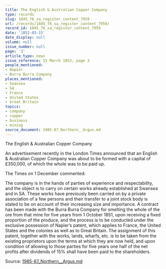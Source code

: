 ```yaml
---
title: The English & Australian Copper Company
type: records
slug: 1845_76_sa_register_content_7959
url: /records/1845_76_sa_register_content_7959/
record_id: 1845_76_sa_register_content_7959
date: '1852-03-15'
date_display: null
volume: null
issue_number: null
page: '3'
article_type: news
issue_reference: 15 March 1852, page 3
people_mentioned:
- Napier
- Burra Burra Company
places_mentioned:
- Swansea
- SA
- France
- United States
- Great Britain
topics:
- company
- copper
- business
- mining
source_document: 1985-87_Northern__Argus.md
---
```


The English & Australian Copper Company

An advertisement recently in the London Times announced that an English & Australian Copper Company was about to be formed with a capital of £350,000, of which the whole was to be paid up.

The Times on 1 December commented:

The company is in the hands of parties of experience and respectability, and the object is to carry on certain works already established at Swansea and in SA.  These works have previously been carried on by a private association of a few persons and their transfer to a joint stock body is stated to be on account of their increasing size and importance.  A contract has been made with the Burra Burra Company for smelting the whole of the ore from that mine for five years from 1 October 1851, upon receiving a fixed proportion of the produce, and the process is to be conducted under the exclusive possession of Napier’s patent, which applies to France, the United States and the colonies as well as to Great Britain.  The assignment of this patent, together with the works, lands, wharfs, etc. is to be taken from the existing proprietors upon the terms at which they are now held, and upon condition of allowing to those parties for five years one half of the net profits after dividends of 15% shall have been paid to the shareholders.

Source: [1985-87_Northern__Argus.md](/downloads/markdown/1985-87_Northern__Argus.md)
